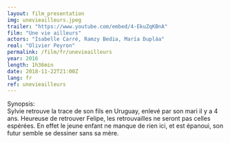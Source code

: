 ```yaml
---
layout: film_presentation
img: unevieailleurs.jpeg
trailer: "https://www.youtube.com/embed/4-EkuZqKBnA"
film: "Une vie ailleurs"
actors: "Isabelle Carré, Ramzy Bedia, María Dupláa"
real: "Olivier Peyron"
permalink: /film/fr/unevieailleurs
year: 2016
length: 1h36min
date: 2018-11-22T21:00Z
lang: fr
ref: unevieailleurs
---
```


<span class="name"> Synopsis:</span> <br/>
<span class="resumefilm">Sylvie retrouve la trace de son fils en Uruguay, enlevé par son mari il y a 4 ans. Heureuse de retrouver Felipe, les retrouvailles ne seront pas celles espérées. En effet le jeune enfant ne manque de rien ici, et est épanoui, son futur semble se dessiner sans sa mère. </span>

